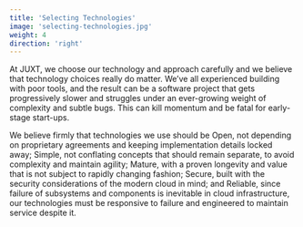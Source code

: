 ```yaml
---
title: 'Selecting Technologies'
image: 'selecting-technologies.jpg'
weight: 4
direction: 'right'
---
```


At JUXT, we choose our technology and approach carefully and we believe that technology choices really do matter. We’ve all experienced building with poor tools, and the result can be a software project that gets progressively slower and struggles under an ever-growing weight of complexity and subtle bugs. This can kill momentum and be fatal for early-stage start-ups.

We believe firmly that technologies we use should be Open, not depending on proprietary agreements and keeping implementation details locked away; Simple, not conflating concepts that should remain separate, to avoid complexity and maintain agility; Mature, with a proven longevity and value that is not subject to rapidly changing fashion; Secure, built with the security considerations of the modern cloud in mind; and Reliable, since failure of subsystems and components is inevitable in cloud infrastructure, our technologies must be responsive to failure and engineered to maintain service despite it.
